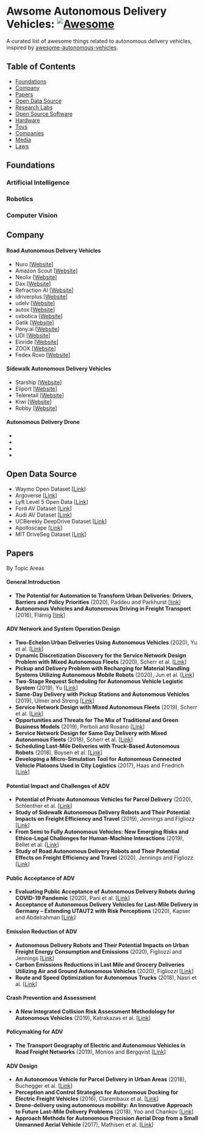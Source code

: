 # Awsome Autonomous Delivery Vehicles: [![Awesome](https://cdn.rawgit.com/sindresorhus/awesome/d7305f38d29fed78fa85652e3a63e154dd8e8829/media/badge.svg)](https://github.com/sindresorhus/awesome)

A curated list of awesome things related to autonomous delivery vehicles, inspired by [awesome-autonomous-vehicles](https://github.com/manfreddiaz/awesome-autonomous-vehicles).


## Table of Contents
* [Foundations](#foundations)
* [Company](#company)
* [Papers](#papers)
* [Open Data Source](#datasets)
* [Research Labs](#research-labs)
* [Open Source Software](#open-source-software)
* [Hardware](#hardware)
* [Toys](#toys)
* [Companies](#companies)
* [Media](#media)
* [Laws](#laws)


## Foundations

### Artificial Intelligence

### Robotics

### Computer Vision

## Company

#### Road Autonomous Delivery Vehicles
* Nuro [[Website](https://nuro.ai/)]
* Amazon Scout [[Website](https://www.aboutamazon.com/news/transportation/meet-scout)]
* Neolix [[Website](https://www.neolix.cn/productCenter.html)]
* Dax [[Website](https://daxbot.com/)]
* Refraction AI [[Website](https://refraction.ai/)]
* idriverplus [[Website](https://idriverplus.com/sy)]
* udelv [[Website](https://www.udelv.com/)]
* autox [[Website](https://www.autox.ai/en/index.html)]
* oxbotica [[Website](https://www.oxbotica.com/)]
* Gatik [[Website](https://gatik.ai/)]
* Pony.ai [[Website](https://pony.ai/en/index.html)] 
* UDI [[Website](https://unity-drive.com/#/)] 
* Einride [[Website](https://www.einride.tech/)]
* ZOOX [[Website](https://zoox.com/)]
* Fedex Roxo [[Website](https://www.fedex.com/en-us/innovation/roxo-delivery-robot.html)]

#### Sidewalk Autonomous Delivery Vehicles
* Starship [[Website](https://www.starship.xyz/)]
* Eliport [[Website](https://eliport.com/)]
* Teleretail [[Website](https://teleretail.com/)]
* Kiwi [[Website](https://teleretail.com/)]
* Robby [[Website](https://robby.io/)]

#### Autonomous Delivery Drone
*
*
*
*

## Open Data Source
* Waymo Open Dataset [[Link](https://waymo.com/open/)]
* Argoverse [[Link](https://www.argoverse.org/data.html#overview-link)]
* Lyft Level 5 Open Data [[Link](https://self-driving.lyft.com/level5/data/)]
* Ford AV Dataset [[Link](https://avdata.ford.com/data/default.aspx)]
* Audi AV Dataset [[Link](https://www.a2d2.audi/a2d2/en/dataset.html)]
* UCBerekly DeepDrive Dataset [[Link](https://bdd-data.berkeley.edu/)]
* Apolloscape [[Link](http://apolloscape.auto/index.html)] 
* MIT DriveSeg Dataset [[Link](https://agelab.mit.edu/driveseg)]

## Papers
By Topic Areas

#### General Introduction
* **The Potential for Automation to Transform Urban Deliveries: Drivers, Barriers and Policy Priorities** (2020), Paddeu and Parkhurst [[link](https://www.sciencedirect.com/science/article/pii/S2543000920300032)]
* **Autonomous Vehicles and Autonomous Driving in Freight Transport** (2016), Flämig [[link](https://link.springer.com/chapter/10.1007/978-3-662-48847-8_18)]


#### ADV Network and System Operation Design
* **Two-Echelon Urban Deliveries Using Autonomous Vehicles** (2020), Yu et al. [[Link](https://github.com/wzh96/Awsome_Autonomous_Delivery_Vehicles/blob/main/Paper/Yu%20et%20al.%20-%202020%20-%20Two-echelon%20urban%20deliveries%20using%20autonomous%20vehi.pdf)]
* **Dynamic Discretization Discovery for the Service Network Design Problem with Mixed Autonomous Fleets** (2020), Scherr et al. [[Link](https://github.com/wzh96/Awsome_Autonomous_Delivery_Vehicles/blob/main/Paper/Scherr%20et%20al.%20-%202020%20-%20Dynamic%20discretization%20discovery%20for%20the%20service%20n.pdf)]
* **Pickup and Delivery Problem with Recharging for Material Handling Systems Utilizing Autonomous Mobile Robots** (2020), Jun et al. [[Link](https://github.com/wzh96/Awsome_Autonomous_Delivery_Vehicles/blob/main/Paper/Pickup%20and%20delivery%20problem%20with%20recharging%20for%20material%20handling%20systems%20utilising%20autonomous%20mobile%20robots.pdf)]
* **Two-Stage Request Scheduling for Autonomous Vehicle Logistic System** (2019), Yu [[Link](https://github.com/wzh96/Awsome_Autonomous_Delivery_Vehicles/blob/main/Paper/Yu%20-%202019%20-%20Two-Stage%20Request%20Scheduling%20for%20Autonomous%20Vehicl.pdf)]
* **Same-Day Delivery with Pickup Stations and Autonomous Vehicles** (2019), Ulmer and Streng [[Link](https://github.com/wzh96/Awsome_Autonomous_Delivery_Vehicles/blob/main/Paper/Ulmer%20and%20Streng%20-%202019%20-%20Same-Day%20delivery%20with%20pickup%20stations%20and%20autonom.pdf)]
* **Service Network Design with Mixed Autonomous Fleets** (2019), Scherr et al. [[Link]()]
* **Opportunities and Threats for The Mix of Traditional and Green Business Models** (2019), Perboli and Rosano [[Link]()]
* **Service Network Design for Same Day Delivery with Mixed Autonomous Fleets** (2018), Scherr et al. [[Link]()]
* **Scheduling Last-Mile Deliveries with Truck-Based Autonomous Robots** (2018), Boysen et al. [[Link]()]
* **Developing a Micro-Simulation Tool for Autonomous Connected Vehicle Platoons Used in City Logistics** (2017),  Haas and Friedrich [[Link]()]

#### Potential Impact and Challenges of ADV
* **Potential of Private Autonomous Vehicles for Parcel Delivery** (2020), Schlenther et al. [[Link](https://github.com/wzh96/Awsome_Autonomous_Delivery_Vehicles/blob/main/Paper/Potential%20of%20Private%20Autonomous%20Vehicles%20for%20Parcel%20Delivery.pdf)]
* **Study of Sidewalk Autonomous Delivery Robots and Their Potential Impacts on Freight Efficiency and Travel** (2019), Jennings and Figliozz [[Link]()]
* **From Semi to Fully Autonomous Vehicles: New Emerging Risks and Ethico-Legal Challenges for Human-Machine Interactions** (2019), Bellet et al. [[Link]()]
* **Study of Road Autonomous Delivery Robots and Their Potential Effects on Freight Efficiency and Travel** (2020), Jennings and Figliozz [[Link]()]

#### Public Acceptance of ADV
* **Evaluating Public Acceptance of Autonomous Delivery Robots during COVID-19 Pandemic** (2020), Pani et al. [[Link]()]
* **Acceptance of Autonomous Delivery Vehicles for Last-Mile Delivery in Germany – Extending UTAUT2 with Risk Perceptions** (2020), Kapser and Abdelrahman [[Link]()]

#### Emission Reduction of ADV
* **Autonomous Delivery Robots and Their Potential Impacts on Urban Freight Energy Consumption and Emissions** (2020), Figliozzi and Jennings [[Link]()]
* **Carbon Emissions Reductions in Last Mile and Grocery Deliveries Utilizing Air and Ground Autonomous Vehicles** (2020), Figliozzi [[Link]()]
* **Route and Speed Optimization for Autonomous Trucks** (2018), Nasri et al. [[Link]()]

#### Crash Prevention and Assessment
* **A New Integrated Collision Risk Assessment Methodology for Autonomous Vehicles** (2019), Katrakazas et al. [[Link]()]

#### Policymaking for ADV
* **The Transport Geography of Electric and Autonomous Vehicles in Road Freight Networks** (2019), Monios and Bergqvist [[Link]()]

#### ADV Design
* **An Autonomous Vehicle for Parcel Delivery in Urban Areas** (2018), Buchegger et al. [[Link]()]
* **Perception and Control Strategies for Autonomous Docking for Electric Freight Vehicles** (2016), Clarembaux et al. [[Link]()]
* **Drone-delivery using autonomous mobility: An Innovative Approach to Future Last-Mile Delivery Problems** (2018), Yoo and Chankov [[Link]()]
* **Approach Methods for Autonomous Precision Aerial Drop from a Small Unmanned Aerial Vehicle** (2017), Mathisen et al. [[Link]()]




